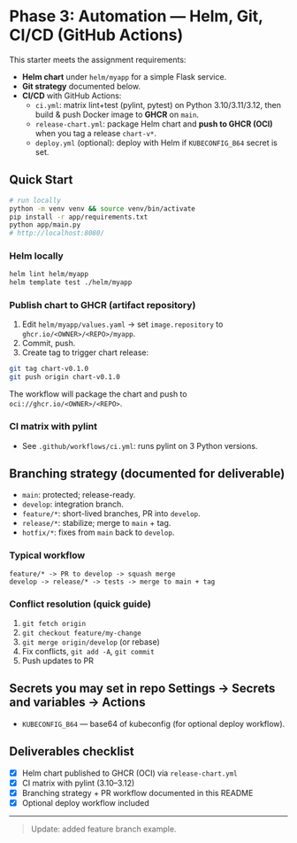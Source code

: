 # Phase 3: Automation — Helm, Git, CI/CD (GitHub Actions)

This starter meets the assignment requirements:
- **Helm chart** under `helm/myapp` for a simple Flask service.
- **Git strategy** documented below.
- **CI/CD** with GitHub Actions:
  - `ci.yml`: matrix lint+test (pylint, pytest) on Python 3.10/3.11/3.12, then build & push Docker image to **GHCR** on `main`.
  - `release-chart.yml`: package Helm chart and **push to GHCR (OCI)** when you tag a release `chart-v*`.
  - `deploy.yml` (optional): deploy with Helm if `KUBECONFIG_B64` secret is set.

## Quick Start

```bash
# run locally
python -m venv venv && source venv/bin/activate
pip install -r app/requirements.txt
python app/main.py
# http://localhost:8080/
```

### Helm locally
```bash
helm lint helm/myapp
helm template test ./helm/myapp
```

### Publish chart to GHCR (artifact repository)
1. Edit `helm/myapp/values.yaml` -> set `image.repository` to `ghcr.io/<OWNER>/<REPO>/myapp`.
2. Commit, push.
3. Create tag to trigger chart release:
```bash
git tag chart-v0.1.0
git push origin chart-v0.1.0
```
The workflow will package the chart and push to `oci://ghcr.io/<OWNER>/<REPO>`.

### CI matrix with pylint
- See `.github/workflows/ci.yml`: runs pylint on 3 Python versions.

## Branching strategy (documented for deliverable)
- `main`: protected; release-ready.
- `develop`: integration branch.
- `feature/*`: short-lived branches, PR into `develop`.
- `release/*`: stabilize; merge to `main` + tag.
- `hotfix/*`: fixes from `main` back to `develop`.

### Typical workflow
```
feature/* -> PR to develop -> squash merge
develop -> release/* -> tests -> merge to main + tag
```

### Conflict resolution (quick guide)
1. `git fetch origin`
2. `git checkout feature/my-change`
3. `git merge origin/develop` (or rebase)
4. Fix conflicts, `git add -A`, `git commit`
5. Push updates to PR

## Secrets you may set in repo Settings → Secrets and variables → Actions
- `KUBECONFIG_B64` — base64 of kubeconfig (for optional deploy workflow).

## Deliverables checklist
- [x] Helm chart published to GHCR (OCI) via `release-chart.yml`
- [x] CI matrix with pylint (3.10–3.12)
- [x] Branching strategy + PR workflow documented in this README
- [x] Optional deploy workflow included
---
> Update: added feature branch example.
